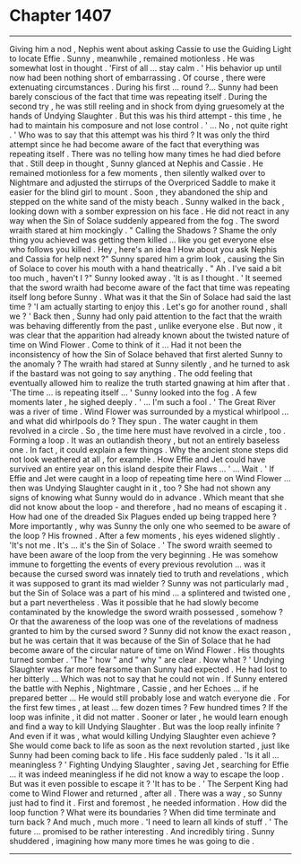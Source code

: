 
# Chapter 1407


---

Giving him a nod , Nephis went about asking Cassie to use the Guiding Light to locate Effie . Sunny , meanwhile , remained motionless . He was somewhat lost in thought .
'First of all ... stay calm . '
His behavior up until now had been nothing short of embarrassing . Of course , there were extenuating circumstances . During his first ... round ?... Sunny had been barely conscious of the fact that time was repeating itself . During the second try , he was still reeling and in shock from dying gruesomely at the hands of Undying Slaughter .
But this was his third attempt - this time , he had to maintain his composure and not lose control .
' ... No , not quite right . '
Who was to say that this attempt was his third ? It was only the third attempt since he had become aware of the fact that everything was repeating itself . There was no telling how many times he had died before that .
Still deep in thought , Sunny glanced at Nephis and Cassie . He remained motionless for a few moments , then silently walked over to Nightmare and adjusted the stirrups of the Overpriced Saddle to make it easier for the blind girl to mount .
Soon , they abandoned the ship and stepped on the white sand of the misty beach . Sunny walked in the back , looking down with a somber expression on his face . He did not react in any way when the Sin of Solace suddenly appeared from the fog .
The sword wraith stared at him mockingly .
" Calling the Shadows ? Shame the only thing you achieved was getting them killed ... like you get everyone else who follows you killed . Hey , here's an idea ! How about you ask Nephis and Cassia for help next ?"
Sunny spared him a grim look , causing the Sin of Solace to cover his mouth with a hand theatrically .
" Ah . I've said a bit too much , haven't I ?"
Sunny looked away .
'It is as I thought . '
It seemed that the sword wraith had become aware of the fact that time was repeating itself long before Sunny . What was it that the Sin of Solace had said the last time ?
'I am actually starting to enjoy this . Let's go for another round , shall we ? '
Back then , Sunny had only paid attention to the fact that the wraith was behaving differently from the past , unlike everyone else . But now , it was clear that the apparition had already known about the twisted nature of time on Wind Flower .
Come to think of it ...
Had it not been the inconsistency of how the Sin of Solace behaved that first alerted Sunny to the anomaly ? The wraith had stared at Sunny silently , and he turned to ask if the bastard was not going to say anything . The odd feeling that eventually allowed him to realize the truth started gnawing at him after that .
'The time ... is repeating itself ... '
Sunny looked into the fog .
A few moments later , he sighed deeply .
' ... I'm such a fool . '
The Great River was a river of time . Wind Flower was surrounded by a mystical whirlpool ... and what did whirlpools do ? They spun . The water caught in them revolved in a circle .
So , the time here must have revolved in a circle , too . Forming a loop .
It was an outlandish theory , but not an entirely baseless one .
In fact , it could explain a few things . Why the ancient stone steps did not look weathered at all , for example . How Effie and Jet could have survived an entire year on this island despite their Flaws ...
' ... Wait . '
If Effie and Jet were caught in a loop of repeating time here on Wind Flower ... then was Undying Slaughter caught in it , too ? She had not shown any signs of knowing what Sunny would do in advance . Which meant that she did not know about the loop - and therefore , had no means of escaping it .
How had one of the dreaded Six Plagues ended up being trapped here ?
More importantly , why was Sunny the only one who seemed to be aware of the loop ?
His frowned . After a few moments , his eyes widened slightly .
'It's not me . It's ... it's the Sin of Solace . '
The sword wraith seemed to have been aware of the loop from the very beginning . He was somehow immune to forgetting the events of every previous revolution ... was it because the cursed sword was innately tied to truth and revelations , which it was supposed to grant its mad wielder ?
Sunny was not particularly mad , but the Sin of Solace was a part of his mind ... a splintered and twisted one , but a part nevertheless . Was it possible that he had slowly become contaminated by the knowledge the sword wraith possessed , somehow ? Or that the awareness of the loop was one of the revelations of madness granted to him by the cursed sword ?
Sunny did not know the exact reason , but he was certain that it was because of the Sin of Solace that he had become aware of the circular nature of time on Wind Flower .
His thoughts turned somber .
'The " how " and " why " are clear . Now what ? '
Undying Slaughter was far more fearsome than Sunny had expected . He had lost to her bitterly ...
Which was not to say that he could not win .
If Sunny entered the battle with Nephis , Nightmare , Cassie , and her Echoes ... if he prepared better ...
He would still probably lose and watch everyone die . For the first few times , at least ... few dozen times ? Few hundred times ?
If the loop was infinite , it did not matter . Sooner or later , he would learn enough and find a way to kill Undying Slaughter .
But was the loop really infinite ?
And even if it was , what would killing Undying Slaughter even achieve ?
She would come back to life as soon as the next revolution started , just like Sunny had been coming back to life .
His face suddenly paled .
'Is it all ... meaningless ? '
Fighting Undying Slaughter , saving Jet , searching for Effie ... it was indeed meaningless if he did not know a way to escape the loop .
But was it even possible to escape it ?
'It has to be . '
The Serpent King had come to Wind Flower and returned , after all . There was a way , so Sunny just had to find it .
First and foremost , he needed information . How did the loop function ? What were its boundaries ? When did time terminate and turn back ? And much , much more .
'I need to learn all kinds of stuff . '
The future ... promised to be rather interesting .
And incredibly tiring .
Sunny shuddered , imagining how many more times he was going to die .

---

